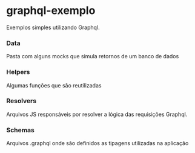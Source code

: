 # graphql-exemplo

Exemplos simples utilizando Graphql.

### Data

Pasta com alguns mocks que simula retornos de um banco de dados

### Helpers

Algumas funções que são reutilizadas

### Resolvers

Arquivos JS responsáveis por resolver a lógica das requisições Graphql.

### Schemas

Arquivos .graphql onde são definidos as tipagens utilizadas na aplicação